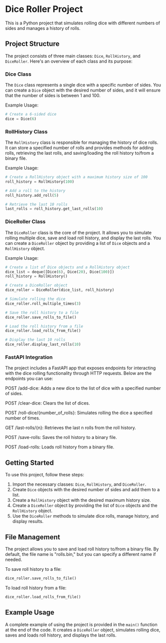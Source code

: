 # Dice Roller Project

This is a Python project that simulates rolling dice with different numbers of sides and manages a history of rolls. 

## Project Structure

The project consists of three main classes: `Dice`, `RollHistory`, and `DiceRoller`. Here's an overview of each class and its purpose:

### Dice Class

The `Dice` class represents a single dice with a specific number of sides. You can create a `Dice` object with the desired number of sides, and it will ensure that the number of sides is between 1 and 100.

Example Usage:
```python
# Create a 6-sided dice
dice = Dice(6)
```

### RollHistory Class

The `RollHistory` class is responsible for managing the history of dice rolls. It can store a specified number of rolls and provides methods for adding rolls, retrieving the last rolls, and saving/loading the roll history to/from a binary file.

Example Usage:
```python
# Create a RollHistory object with a maximum history size of 100
roll_history = RollHistory(100)

# Add a roll to the history
roll_history.add_roll(5)

# Retrieve the last 10 rolls
last_rolls = roll_history.get_last_rolls(10)
```

### DiceRoller Class

The `DiceRoller` class is the core of the project. It allows you to simulate rolling multiple dice, save and load roll history, and display the last rolls. You can create a `DiceRoller` object by providing a list of `Dice` objects and a `RollHistory` object.

Example Usage:
```python
# Create a list of Dice objects and a RollHistory object
dice_list = deque([Dice(6), Dice(20), Dice(100)])
roll_history = RollHistory()

# Create a DiceRoller object
dice_roller = DiceRoller(dice_list, roll_history)

# Simulate rolling the dice
dice_roller.roll_multiple_times(3)

# Save the roll history to a file
dice_roller.save_rolls_to_file()

# Load the roll history from a file
dice_roller.load_rolls_from_file()

# Display the last 10 rolls
dice_roller.display_last_rolls(10)
```

### FastAPI Integration
The project includes a FastAPI app that exposes endpoints for interacting with the dice rolling functionality through HTTP requests. Below are the endpoints you can use:

POST /add-dice: Adds a new dice to the list of dice with a specified number of sides.

POST /clear-dice: Clears the list of dices.

POST /roll-dice/{number_of_rolls}: Simulates rolling the dice a specified number of times.

GET /last-rolls/{n}: Retrieves the last n rolls from the roll history.

POST /save-rolls: Saves the roll history to a binary file.

POST /load-rolls: Loads roll history from a binary file.

## Getting Started

To use this project, follow these steps:

1. Import the necessary classes: `Dice`, `RollHistory`, and `DiceRoller`.
2. Create `Dice` objects with the desired number of sides and add them to a list.
3. Create a `RollHistory` object with the desired maximum history size.
4. Create a `DiceRoller` object by providing the list of `Dice` objects and the `RollHistory` object.
5. Use the `DiceRoller` methods to simulate dice rolls, manage history, and display results.

## File Management

The project allows you to save and load roll history to/from a binary file. By default, the file name is "rolls.bin," but you can specify a different name if needed.

To save roll history to a file:
```python
dice_roller.save_rolls_to_file()
```

To load roll history from a file:
```python
dice_roller.load_rolls_from_file()
```

## Example Usage

A complete example of using the project is provided in the `main()` function at the end of the code. It creates a `DiceRoller` object, simulates rolling dice, saves and loads roll history, and displays the last rolls.
